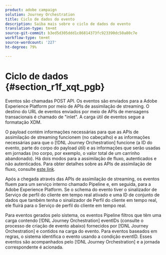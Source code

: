 ```yaml
---
product: adobe campaign
solution: Journey Orchestration
title: Ciclo de dados do evento
description: Saiba mais sobre o ciclo de dados do evento
translation-type: tm+mt
source-git-commit: b3ed5d305ddd1c86814373fc923390dc50a80c7e
workflow-type: tm+mt
source-wordcount: '227'
ht-degree: 79%

---
```



# Ciclo de dados {#section_r1f_xqt_pgb}

Eventos são chamadas POST API. Os eventos são enviados para a Adobe Experience Platform por meio de APIs de assimilação de streaming. O destino do URL de eventos enviados por meio de APIs de mensagens transacionais é chamado de &quot;inlet&quot;. A carga útil de eventos segue a formatação XDM.

O payload contém informações necessárias para que as APIs de assimilação de streaming funcionem (no cabeçalho) e as informações necessárias para que o [!DNL Journey Orchestration] funcione (a ID do evento, parte do corpo do payload útil) e as informações que serão usadas em jornadas (no corpo, por exemplo, o valor total de um carrinho abandonado). Há dois modos para a assimilação de fluxo, autenticados e não autenticados. Para obter detalhes sobre as APIs de assimilação de fluxo, consulte [este link](https://docs.adobe.com/content/help/pt-BR/experience-platform/xdm/api/getting-started.html).

Após a chegada através das APIs de assimilação de streaming, os eventos fluem para um serviço interno chamado Pipeline e, em seguida, para a Adobe Experience Platform. Se o schema do evento tiver o sinalizador de Serviço de perfil do cliente em tempo real ativado e uma ID de conjunto de dados que também tenha o sinalizador de Perfil do cliente em tempo real, ele fluirá para o Serviço de perfil do cliente em tempo real.

Para eventos gerados pelo sistema, os eventos Pipeline filtros que têm uma carga contendo [!DNL Journey Orchestration] eventIDs (consulte o processo de criação de evento abaixo) fornecidos por [!DNL Journey Orchestration] e contidos na carga do evento. Para eventos baseados em regras, o sistema identifica o evento usando a condição eventID. Esses eventos são acompanhados pelo [!DNL Journey Orchestration] e a jornada correspondente é acionada.
